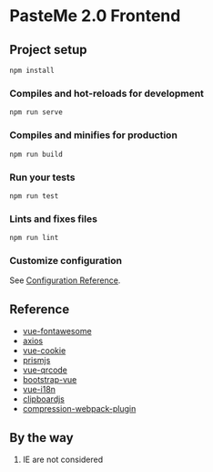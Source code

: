 # PasteMe 2.0 Frontend

## Project setup

```
npm install
```

### Compiles and hot-reloads for development

```
npm run serve
```

### Compiles and minifies for production

```
npm run build
```

### Run your tests

```
npm run test
```

### Lints and fixes files

```
npm run lint
```

### Customize configuration

See [Configuration Reference](https://cli.vuejs.org/config/).

## Reference

+ [vue-fontawesome](https://github.com/FortAwesome/vue-fontawesome)
+ [axios](https://github.com/axios/axios)
+ [vue-cookie](https://github.com/alfhen/vue-cookie)
+ [prismjs](https://prismjs.com)
+ [vue-qrcode](https://github.com/fengyuanchen/vue-qrcode)
+ [bootstrap-vue](https://github.com/bootstrap-vue/bootstrap-vue)
+ [vue-i18n](https://github.com/kazupon/vue-i18n)
+ [clipboardjs](https://clipboardjs.com)
+ [compression-webpack-plugin](https://www.npmjs.com/package/compression-webpack-plugin)

## By the way

1. IE are not considered
